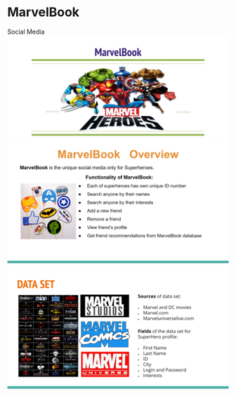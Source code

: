 # MarvelBook
Social Media
![first](https://github.com/HaiTrieuNg/MarvelBook/blob/master/image/Screenshot%20(260).png)
![second](https://github.com/HaiTrieuNg/MarvelBook/blob/master/image/Screenshot%20(259).png)
![fourth](https://github.com/HaiTrieuNg/MarvelBook/blob/master/image/Screenshot%20(257).png)
 


